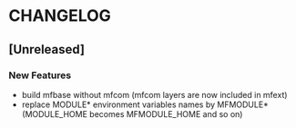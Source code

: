 # CHANGELOG


## [Unreleased]

### New Features
- build mfbase without mfcom (mfcom layers are now included in mfext)
- replace MODULE* environment variables names by MFMODULE* (MODULE_HOME becomes MFMODULE_HOME and so on)






